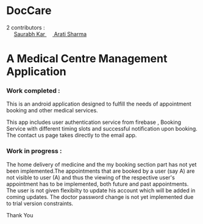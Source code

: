 # DocCare

2 contributors : <br />
&nbsp;&nbsp;&nbsp;&nbsp; [Saurabh Kar               ](https://github.com/saurabhkar) 
&nbsp;&nbsp;&nbsp;&nbsp;[               Arati Sharma](https://github.com/arati-sharma) <br />
<p><h1> A Medical Centre Management Application </h1></p>

<p> <p><h3> Work completed : </h3><p>This is an android application designed to fulfill the needs of appointment booking and other medical services. </p>
This app includes user authentication service from firebase , Booking Service with different timing slots and successful notification upon booking. The contact us page takes directly to the email app.
<p> </p>
<p> <p> <h3>Work in progress :</h3> The home delivery of medicine and the my booking section part has not yet been implemented.The appointments that are booked by a user (say A) are not visible to user (A) and thus the viewing of the respective user's appointment has to be implemented, both future and past appointments. The user is not given flexibilty to update his account which will be added in coming updates. The doctor password change is not yet implemented due to trial version constraints. </p></p>
<p> Thank You </p>
   
